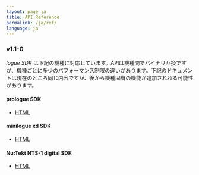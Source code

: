 ```yaml
---
layout: page_ja
title: API Reference
permalink: /ja/ref/
language: ja
---
```


### v1.1-0

*logue SDK* は下記の機種に対応しています。APIは機種間でバイナリ互換ですが、機種ごとに多少のパフォーマンス制限の違いがあります。下記のドキュメントは現在のところ同じ内容ですが、後から機種固有の機能が追加されれる可能性があります。
#### prologue SDK

* [HTML](/ref/prologue/v1.1-0/html/index.html)

#### minilogue xd SDK

* [HTML](/ref/minilogue-xd/v1.1-0/html/index.html)

#### Nu:Tekt NTS-1 digital SDK

* [HTML](/ref/nutekt-digital/v1.1-0/html/index.html)

